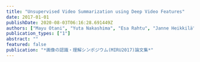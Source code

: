 ```yaml
---
title: "Unsupervised Video Summarization using Deep Video Features"
date: 2017-01-01
publishDate: 2020-08-03T06:16:28.691449Z
authors: ["Mayu Otani", "Yuta Nakashima", "Esa Rahtu", "Janne Heikkilä", "Naokazu Yokoya"]
publication_types: ["1"]
abstract: ""
featured: false
publication: "*画像の認識・理解シンポジウム(MIRU2017)論文集*"
---
```


